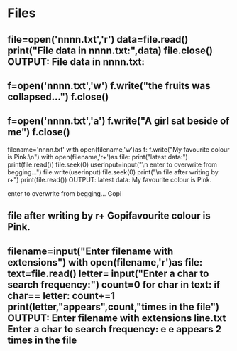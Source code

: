 # Files
file=open('nnnn.txt','r')
data=file.read()
print("File data in nnnn.txt:",data)
file.close()
OUTPUT:
File data in nnnn.txt: 
----------------------------------------------------------------------------------------------------
f=open('nnnn.txt','w')
f.write("the fruits was collapsed...")
f.close()
----------------------------------------------------------------------------------------------------
f=open('nnnn.txt','a')
f.write("A girl sat beside of me")
f.close()
---------------------------------------------------------------------------------------------------
filename='nnnn.txt'
with open(filename,'w')as f:
    f.write("My favourite colour is Pink.\n")
with open(filename,'r+')as file:
    print("latest data:")
    print(file.read())
    file.seek(0)
    userinput=input("\n enter to overwrite from begging...")
    file.write(userinput)
    file.seek(0)
    print("\n file after writing by r+")
    print(file.read())
    OUTPUT:
    latest data:
My  favourite colour is Pink.


 enter to overwrite from begging... Gopi

 file after writing by r+
Gopifavourite colour is Pink.
-----------------------------------------------------------------------------------------------------
filename=input("Enter filename with extensions")
with open(filename,'r')as file:
    text=file.read()
    letter= input("Enter a char to search frequency:")
    count=0
    for char in text:
        if char== letter:
            count+=1
print(letter,"appears",count,"times in the file")
OUTPUT:
Enter filename with extensions line.txt
Enter a char to search frequency: e
e appears 2 times in the file
-------------------------------------------------------------------------------------------------
